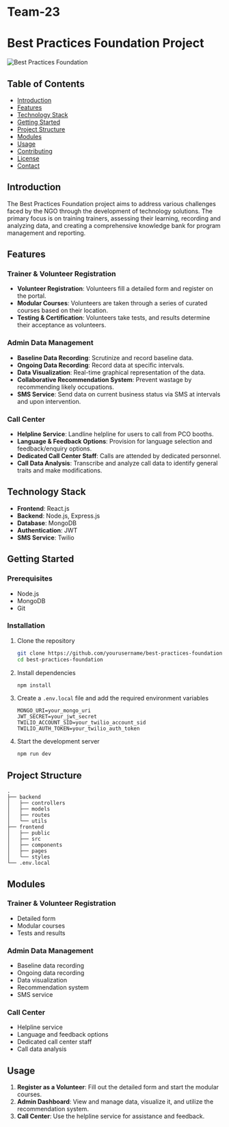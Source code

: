 # Team-23

# Best Practices Foundation Project

![Best Practices Foundation](https://yourimageurl.com/logo.png)

## Table of Contents
- [Introduction](#introduction)
- [Features](#features)
- [Technology Stack](#technology-stack)
- [Getting Started](#getting-started)
- [Project Structure](#project-structure)
- [Modules](#modules)
- [Usage](#usage)
- [Contributing](#contributing)
- [License](#license)
- [Contact](#contact)

## Introduction

The Best Practices Foundation project aims to address various challenges faced by the NGO through the development of technology solutions. The primary focus is on training trainers, assessing their learning, recording and analyzing data, and creating a comprehensive knowledge bank for program management and reporting.

## Features

### Trainer & Volunteer Registration
- **Volunteer Registration**: Volunteers fill a detailed form and register on the portal.
- **Modular Courses**: Volunteers are taken through a series of curated courses based on their location.
- **Testing & Certification**: Volunteers take tests, and results determine their acceptance as volunteers.

### Admin Data Management
- **Baseline Data Recording**: Scrutinize and record baseline data.
- **Ongoing Data Recording**: Record data at specific intervals.
- **Data Visualization**: Real-time graphical representation of the data.
- **Collaborative Recommendation System**: Prevent wastage by recommending likely occupations.
- **SMS Service**: Send data on current business status via SMS at intervals and upon intervention.

### Call Center
- **Helpline Service**: Landline helpline for users to call from PCO booths.
- **Language & Feedback Options**: Provision for language selection and feedback/enquiry options.
- **Dedicated Call Center Staff**: Calls are attended by dedicated personnel.
- **Call Data Analysis**: Transcribe and analyze call data to identify general traits and make modifications.

## Technology Stack

- **Frontend**: React.js
- **Backend**: Node.js, Express.js
- **Database**: MongoDB
- **Authentication**: JWT
- **SMS Service**: Twilio

## Getting Started

### Prerequisites
- Node.js
- MongoDB
- Git

### Installation

1. Clone the repository
    ```bash
    git clone https://github.com/yourusername/best-practices-foundation.git
    cd best-practices-foundation
    ```

2. Install dependencies
    ```bash
    npm install
    ```

3. Create a `.env.local` file and add the required environment variables
    ```env
    MONGO_URI=your_mongo_uri
    JWT_SECRET=your_jwt_secret
    TWILIO_ACCOUNT_SID=your_twilio_account_sid
    TWILIO_AUTH_TOKEN=your_twilio_auth_token
    ```

4. Start the development server
    ```bash
    npm run dev
    ```

## Project Structure

```
.
├── backend
│   ├── controllers
│   ├── models
│   ├── routes
│   └── utils
├── frontend
│   ├── public
│   ├── src
│   ├── components
│   ├── pages
│   └── styles
└── .env.local
```

## Modules

### Trainer & Volunteer Registration
- Detailed form
- Modular courses
- Tests and results

### Admin Data Management
- Baseline data recording
- Ongoing data recording
- Data visualization
- Recommendation system
- SMS service

### Call Center
- Helpline service
- Language and feedback options
- Dedicated call center staff
- Call data analysis

## Usage

1. **Register as a Volunteer**: Fill out the detailed form and start the modular courses.
2. **Admin Dashboard**: View and manage data, visualize it, and utilize the recommendation system.
3. **Call Center**: Use the helpline service for assistance and feedback.

